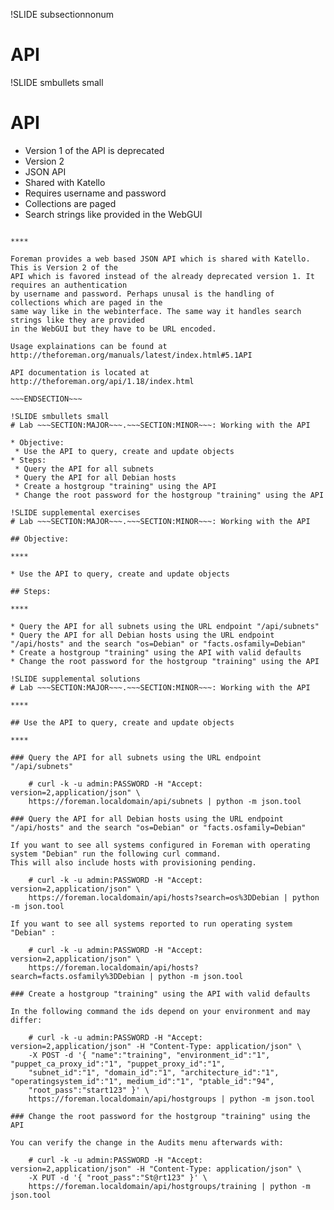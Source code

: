 !SLIDE subsectionnonum
# API

!SLIDE smbullets small
# API

* Version 1 of the API is deprecated
* Version 2 
 * JSON API
 * Shared with Katello
 * Requires username and password
 * Collections are paged
 * Search strings like provided in the WebGUI

~~~SECTION:handouts~~~

****

Foreman provides a web based JSON API which is shared with Katello. This is Version 2 of the
API which is favored instead of the already deprecated version 1. It requires an authentication
by username and password. Perhaps unusal is the handling of collections which are paged in the
same way like in the webinterface. The same way it handles search strings like they are provided
in the WebGUI but they have to be URL encoded.

Usage explainations can be found at http://theforeman.org/manuals/latest/index.html#5.1API

API documentation is located at http://theforeman.org/api/1.18/index.html

~~~ENDSECTION~~~

!SLIDE smbullets small
# Lab ~~~SECTION:MAJOR~~~.~~~SECTION:MINOR~~~: Working with the API

* Objective:
 * Use the API to query, create and update objects
* Steps:
 * Query the API for all subnets
 * Query the API for all Debian hosts
 * Create a hostgroup "training" using the API
 * Change the root password for the hostgroup "training" using the API

!SLIDE supplemental exercises
# Lab ~~~SECTION:MAJOR~~~.~~~SECTION:MINOR~~~: Working with the API

## Objective:

****

* Use the API to query, create and update objects

## Steps:

****

* Query the API for all subnets using the URL endpoint "/api/subnets"
* Query the API for all Debian hosts using the URL endpoint "/api/hosts" and the search "os=Debian" or "facts.osfamily=Debian"
* Create a hostgroup "training" using the API with valid defaults
* Change the root password for the hostgroup "training" using the API

!SLIDE supplemental solutions
# Lab ~~~SECTION:MAJOR~~~.~~~SECTION:MINOR~~~: Working with the API

****

## Use the API to query, create and update objects

****

### Query the API for all subnets using the URL endpoint "/api/subnets"

    # curl -k -u admin:PASSWORD -H "Accept: version=2,application/json" \ 
    https://foreman.localdomain/api/subnets | python -m json.tool

### Query the API for all Debian hosts using the URL endpoint "/api/hosts" and the search "os=Debian" or "facts.osfamily=Debian"

If you want to see all systems configured in Foreman with operating system "Debian" run the following curl command. 
This will also include hosts with provisioning pending.

    # curl -k -u admin:PASSWORD -H "Accept: version=2,application/json" \ 
    https://foreman.localdomain/api/hosts?search=os%3DDebian | python -m json.tool

If you want to see all systems reported to run operating system "Debian" :

    # curl -k -u admin:PASSWORD -H "Accept: version=2,application/json" \ 
    https://foreman.localdomain/api/hosts?search=facts.osfamily%3DDebian | python -m json.tool

### Create a hostgroup "training" using the API with valid defaults

In the following command the ids depend on your environment and may differ:

    # curl -k -u admin:PASSWORD -H "Accept: version=2,application/json" -H "Content-Type: application/json" \ 
    -X POST -d '{ "name":"training", "environment_id":"1", "puppet_ca_proxy_id":"1", "puppet_proxy_id":"1", 
    "subnet_id":"1", "domain_id":"1", "architecture_id":"1", "operatingsystem_id":"1", medium_id":"1", "ptable_id":"94", 
    "root_pass":"start123" }' \
    https://foreman.localdomain/api/hostgroups | python -m json.tool

### Change the root password for the hostgroup "training" using the API

You can verify the change in the Audits menu afterwards with:

    # curl -k -u admin:PASSWORD -H "Accept: version=2,application/json" -H "Content-Type: application/json" \ 
    -X PUT -d '{ "root_pass":"St@rt123" }' \
    https://foreman.localdomain/api/hostgroups/training | python -m json.tool
